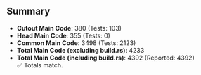 ## Summary

- **Cutout Main Code**: 380 (Tests: 103)  
- **Head Main Code**: 355 (Tests: 0)  
- **Common Main Code**: 3498 (Tests: 2123)  
- **Total Main Code (excluding build.rs)**: 4233  
- **Total Main Code (including build.rs)**: 4392 (Reported: 4392)  
✅ Totals match.

